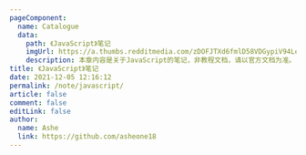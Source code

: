 ```yaml
---
pageComponent:
  name: Catalogue
  data:
    path: 《JavaScript》笔记
    imgUrl: https://a.thumbs.redditmedia.com/zDOFJTXd6fmlD58VDGypiV94Leflz11woxmgbGY6p_4.png
    description: 本章内容是关于JavaScript的笔记，非教程文档，请以官方文档为准。
title: 《JavaScript》笔记
date: 2021-12-05 12:16:12
permalink: /note/javascript/
article: false
comment: false
editLink: false
author:
  name: Ashe
  link: https://github.com/asheone18
---
```

